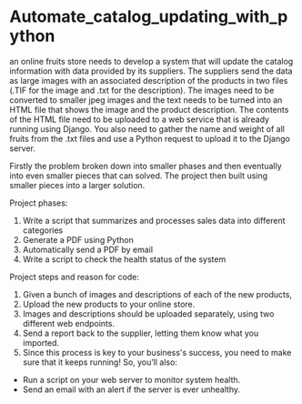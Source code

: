 # Automate_catalog_updating_with_python
 an online fruits store needs to develop a system that will update the catalog information with data provided by its suppliers. The suppliers send the data as large images with an associated description of the products in two files (.TIF for the image and .txt for the description). The images need to be converted to smaller jpeg images and the text needs to be turned into an HTML file that shows the image and the product description. The contents of the HTML file need to be uploaded to a web service that is already running using Django. You also need to gather the name and weight of all fruits from the .txt files and use a Python request to upload it to the Django server.

Firstly the problem broken down into smaller phases and then eventually into even smaller pieces
that can solved. The project then built using smaller pieces into a larger solution. 

Project phases:
1) Write a script that summarizes and processes sales data into different categories
2) Generate a PDF using Python
3) Automatically send a PDF by email
4) Write a script to check the health status of the system


Project steps and reason for code: 

1) Given a bunch of images and descriptions of each of the new products, 
2) Upload the new products to your online store. 
3) Images and descriptions should be uploaded separately, using two different web endpoints.
4) Send a report back to the supplier, letting them know what you imported.
5) Since this process is key to your business's success, you need to make sure that it keeps 
running! So, you’ll also:
- Run a script on your web server to monitor system health.
- Send an email with an alert if the server is ever unhealthy.
